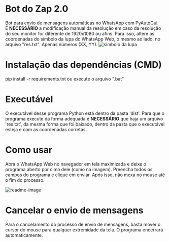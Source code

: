# Bot do Zap 2.0

Bot para envio de mensagens automáticas no WhatsApp com PyAutoGui.<br/>
É <strong>NECESSÁRIO</strong> a modificação manual da resolução em caso da resolução do seu monitor for diferente de 1920x1080 ou afins. Para isso, altere as coordenadas do símbolo da lupa do WhatsApp Web, o mesmo ao lado, no arquivo "res.txt". Apenas números (XX, YY). 
<img src="https://user-images.githubusercontent.com/98707474/196701174-6ba02fa9-b303-44a7-8a5f-1ef3d32cae94.png" alt="símbolo da lupa">

# Instalação das dependências (CMD)

pip install -r requirements.txt ou execute o arquivo ".bat"

# Executável
O executável desse programa Python está dentro da pasta 'dist'. Para que o programa execute da forma adequada é <strong>NECESSÁRIO</strong> que haja um arquivo 'res.txt', da mesma forma que foi baixado, dentro da pasta que o executável esteja e com as coordenadas corretas.<br/>

# Como usar
Abra o WhatsApp Web no navegador em tela maximizada e deixe o programa aberto por cima dele (como na imagem). Preencha todos os campos do programa e clique em enviar. Após isso, não mexa no mouse até o fim do processo.

![readme-image](https://user-images.githubusercontent.com/98707474/189259663-d69fd7c9-3fb7-4170-b01b-dd8d234cd62c.png)

# Cancelar o envio de mensagens
Para o cancelamento do processo de envio de mensagens, basta mover o cursor do mouse para qualquer extremidade da tela. O programa encerrará automaticamente.
